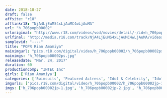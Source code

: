 ```yaml
---
date: 2018-10-27
draft: false
affsite: "r18"
afflinkr18: "NjA4LjEuMS4xLjAuMC4wLjAuMA"
url: "h_706popb00002"
urloriginal: "http://www.r18.com/videos/vod/movies/detail/-/id=h_706popb00002"
urlfinal: "http://media.r18.com/track/NjA4LjEuMS4xLjAuMC4wLjAuMA/videos/vod/movies/detail/-/id=h_706popb00002"
samplevid: "----"
title: "POPR Rian Amamiya"
mainimgurl: "pics.r18.com/digital/video/h_706popb00002/h_706popb00002ps.jpg"
mainimgs: "h_706popb00002ps.jpg"
releasedate: "Mar. 24, 2017"
duration: 60
productioncomp: "INTEC Inc"
girls: ['Rian Amamiya']
categories: ['Swimsuits', 'Featured Actress', 'Idol & Celebrity', 'Idol Video', 'Hi-Def']
imgurls: ['pics.r18.com/digital/video/h_706popb00002/h_706popb00002jp-1.jpg', 'pics.r18.com/digital/video/h_706popb00002/h_706popb00002jp-2.jpg', 'pics.r18.com/digital/video/h_706popb00002/h_706popb00002jp-3.jpg', 'pics.r18.com/digital/video/h_706popb00002/h_706popb00002jp-4.jpg', 'pics.r18.com/digital/video/h_706popb00002/h_706popb00002jp-5.jpg', 'pics.r18.com/digital/video/h_706popb00002/h_706popb00002jp-6.jpg', 'pics.r18.com/digital/video/h_706popb00002/h_706popb00002jp-7.jpg', 'pics.r18.com/digital/video/h_706popb00002/h_706popb00002jp-8.jpg', 'pics.r18.com/digital/video/h_706popb00002/h_706popb00002jp-9.jpg', 'pics.r18.com/digital/video/h_706popb00002/h_706popb00002jp-10.jpg', 'pics.r18.com/digital/video/h_706popb00002/h_706popb00002jp-11.jpg', 'pics.r18.com/digital/video/h_706popb00002/h_706popb00002jp-12.jpg', 'pics.r18.com/digital/video/h_706popb00002/h_706popb00002jp-13.jpg', 'pics.r18.com/digital/video/h_706popb00002/h_706popb00002jp-14.jpg', 'pics.r18.com/digital/video/h_706popb00002/h_706popb00002jp-15.jpg', 'pics.r18.com/digital/video/h_706popb00002/h_706popb00002jp-16.jpg', 'pics.r18.com/digital/video/h_706popb00002/h_706popb00002jp-17.jpg', 'pics.r18.com/digital/video/h_706popb00002/h_706popb00002jp-18.jpg', 'pics.r18.com/digital/video/h_706popb00002/h_706popb00002jp-19.jpg', 'pics.r18.com/digital/video/h_706popb00002/h_706popb00002jp-20.jpg']
imgs: ['h_706popb00002jp-1.jpg', 'h_706popb00002jp-2.jpg', 'h_706popb00002jp-3.jpg', 'h_706popb00002jp-4.jpg', 'h_706popb00002jp-5.jpg', 'h_706popb00002jp-6.jpg', 'h_706popb00002jp-7.jpg', 'h_706popb00002jp-8.jpg', 'h_706popb00002jp-9.jpg', 'h_706popb00002jp-10.jpg', 'h_706popb00002jp-11.jpg', 'h_706popb00002jp-12.jpg', 'h_706popb00002jp-13.jpg', 'h_706popb00002jp-14.jpg', 'h_706popb00002jp-15.jpg', 'h_706popb00002jp-16.jpg', 'h_706popb00002jp-17.jpg', 'h_706popb00002jp-18.jpg', 'h_706popb00002jp-19.jpg', 'h_706popb00002jp-20.jpg']
---
```

